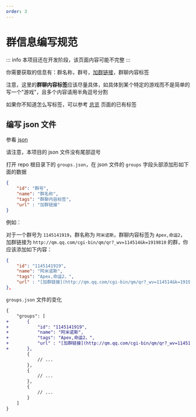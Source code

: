 ```yaml
---
order: 3
---
```


# 群信息编写规范

::: info
本项目还在开发阶段，该页面内容可能不完整
:::

你需要获取的信息有：群名称，群号，[加群链接](/contributing/获取加群链接.html)，群聊内容标签

注意，这里的**群聊内容标签**应该尽量具体，如具体到某个特定的游戏而不是简单的写一个"游戏"，且多个内容请用半角逗号分割

如果你不知道怎么写标签，可以参考 [总览](/groups) 页面的已有标签

## 编写 json 文件

参看 [json](https://www.runoob.com/json/json-tutorial.html) 

请注意，本项目的 json 文件没有尾部逗号

打开 repo 根目录下的 `groups.json`，在 json 文件的 `groups` 字段头部添加形如下面的数据

```json
{
    "id": "群号",
    "name": "群名称",
    "tags": "群聊内容标签",
    "url" : "加群链接"
}
```

例如：

对于一个群号为 `1145141919`，群名称为 `阿米诺斯`，群聊内容标签为 `Apex,命运2`，加群链接为 `http://qm.qq.com/cgi-bin/qm/qr?_wv=114514&k=1919810` 的群，你应该添加如下内容：

```json
{
    "id": "1145141919",
    "name": "阿米诺斯",
    "tags": "Apex,命运2，",
    "url" : "[加群链接](http://qm.qq.com/cgi-bin/qm/qr?_wv=114514&k=1919810)"
},
```

`groups.json` 文件的变化
```diff
{
    "groups": [
+       {
+           "id": "1145141919",
+           "name": "阿米诺斯",
+           "tags": "Apex,命运2，",
+           "url" : "[加群链接](http://qm.qq.com/cgi-bin/qm/qr?_wv=114514&k=1919810)"
+       },
        {
            // ...
        },
        {
            // ...
        },
        {
            // ...
        }
    ]
}
```